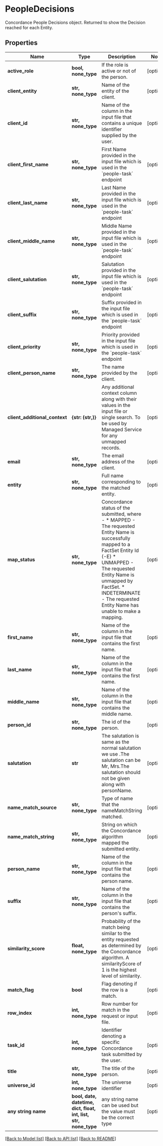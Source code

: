 # PeopleDecisions

Concordance People Decisions object. Returned to show the Decision reached for each Entity. 

## Properties
Name | Type | Description | Notes
------------ | ------------- | ------------- | -------------
**active_role** | **bool, none_type** | If the role is active or not of the person. | [optional] 
**client_entity** | **str, none_type** | Name of the entity of the client.  | [optional] 
**client_id** | **str, none_type** | Name of the column in the input file that contains a unique identifier supplied by the user. | [optional] 
**client_first_name** | **str, none_type** | First Name provided in the input file which is used in the &#x60;people-task&#x60; endpoint | [optional] 
**client_last_name** | **str, none_type** | Last Name provided in the input file which is used in the &#x60;people-task&#x60; endpoint | [optional] 
**client_middle_name** | **str, none_type** | Middle Name provided in the input file which is used in the &#x60;people-task&#x60; endpoint | [optional] 
**client_salutation** | **str, none_type** | Salutation provided in the input file which is used in the &#x60;people-task&#x60; endpoint | [optional] 
**client_suffix** | **str, none_type** | Suffix provided in the input file which is used in the &#x60;people-task&#x60; endpoint | [optional] 
**client_priority** | **str, none_type** | Priority provided in the input file which is used in the &#x60;people-task&#x60; endpoint | [optional] 
**client_person_name** | **str, none_type** | The name provided by the client. | [optional] 
**client_additional_context** | **{str: (str,)}** | Any additional context column along with their values in the input file or single search.  To be used by Managed Service for any unmapped records.  | [optional] 
**email** | **str, none_type** | The email address of the client. | [optional] 
**entity** | **str, none_type** | Full name corresponding to the matched entity. | [optional] 
**map_status** | **str, none_type** | Concordance status of the submitted, where -    * MAPPED - The requested Entity Name is successfully mapped to a FactSet Entity Id (-E)   * UNMAPPED - The requested Entity Name is unmapped by FactSet.   * INDETERMINATE - The requested Entity Name has unable to make a mapping.  | [optional] 
**first_name** | **str, none_type** | Name of the column in the input file that contains the first name. | [optional] 
**last_name** | **str, none_type** | Name of the column in the input file that contains the first name.  | [optional] 
**middle_name** | **str, none_type** | Name of the column in the input file that contains the middle name.  | [optional] 
**person_id** | **str, none_type** | The id of the person. | [optional] 
**salutation** | **str** | The salutation is same as the normal salutation we use .The salutation can be Mr, Mrs.The salutation should not be given along with personName.  | [optional] 
**name_match_source** | **str, none_type** | Type of name that the nameMatchString matched.  | [optional] 
**name_match_string** | **str, none_type** | String on which the Concordance algorithm mapped the submitted entity. | [optional] 
**person_name** | **str, none_type** | Name of the column in the input file that contains the person name.  | [optional] 
**suffix** | **str, none_type** | Name of the column in the input file that contains the person&#39;s suffix.  | [optional] 
**similarity_score** | **float, none_type** | Probability of the match being similar to the entity requested as determined by the Concordance algorithm. A similarityScore of 1 is the highest level of similarity.  | [optional] 
**match_flag** | **bool** | Flag denoting if the row is a match.  | [optional] 
**row_index** | **int, none_type** | Row number for match in the request or input file. | [optional] 
**task_id** | **int, none_type** | Identifier denoting a specific Concordance task submitted by the user. | [optional] 
**title** | **str, none_type** | The title of the person. | [optional] 
**universe_id** | **int, none_type** | The universe identifier | [optional] 
**any string name** | **bool, date, datetime, dict, float, int, list, str, none_type** | any string name can be used but the value must be the correct type | [optional]

[[Back to Model list]](../README.md#documentation-for-models) [[Back to API list]](../README.md#documentation-for-api-endpoints) [[Back to README]](../README.md)


